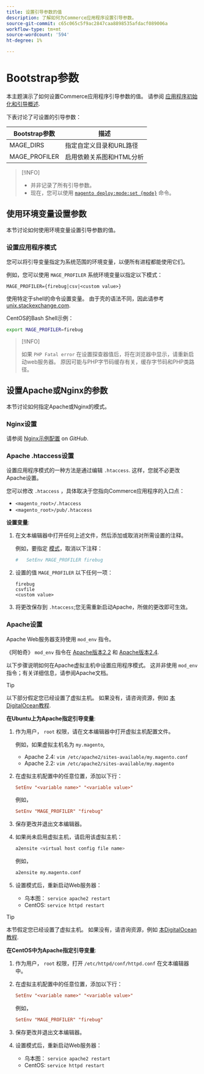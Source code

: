 ```yaml
---
title: 设置引导参数的值
description: 了解如何为Commerce应用程序设置引导参数。
source-git-commit: c65c065c5f9ac2847caa8898535afdacf089006a
workflow-type: tm+mt
source-wordcount: '594'
ht-degree: 1%

---
```



# Bootstrap参数

本主题演示了如何设置Commerce应用程序引导参数的值。 请参阅 [应用程序初始化和引导概述](initialization.md).

下表讨论了可设置的引导参数：

| Bootstrap参数 | 描述 |
| ------------------- | -------------------------------------------- |
| MAGE_DIRS | 指定自定义目录和URL路径 |
| MAGE_PROFILER | 启用依赖关系图和HTML分析 |

>[!INFO]
>
>- 并非记录了所有引导参数。
>- 现在，您可以使用 [`magento deploy:mode:set {mode}`](../cli/set-mode.md) 命令。


## 使用环境变量设置参数

本节讨论如何使用环境变量设置引导参数的值。

### 设置应用程序模式

您可以将引导变量指定为系统范围的环境变量，以便所有进程都能使用它们。

例如，您可以使用 `MAGE_PROFILER` 系统环境变量以指定以下模式：

```terminal
MAGE_PROFILER={firebug|csv|<custom value>}
```

使用特定于shell的命令设置变量。 由于壳的语法不同，因此请参考 [unix.stackexchange.com][unix-stackx].

CentOS的Bash Shell示例：

```bash
export MAGE_PROFILER=firebug
```

>[!INFO]
>
>如果 `PHP Fatal error` 在设置探查器值后，将在浏览器中显示，请重新启动web服务器。 原因可能与PHP字节码缓存有关，缓存字节码和PHP类路径。

## 设置Apache或Nginx的参数

本节讨论如何指定Apache或Nginx的模式。

### Nginx设置

请参阅 [Nginx示例配置] on _GitHub_.

### Apache .htaccess设置

设置应用程序模式的一种方法是通过编辑 `.htaccess`. 这样，您就不必更改Apache设置。

您可以修改 `.htaccess` ，具体取决于您指向Commerce应用程序的入口点：

- `<magento_root>/.htaccess`
- `<magento_root>/pub/.htaccess`

**设置变量**:

1. 在文本编辑器中打开任何上述文件，然后添加或取消对所需设置的注释。

   例如，要指定 [模式](application-modes.md)，取消以下注释：

   ```conf
   #   SetEnv MAGE_PROFILER firebug
   ```

1. 设置的值 `MAGE_PROFILER` 以下任何一项：

   ```terminal
   firebug
   csvfile
   <custom value>
   ```

1. 将更改保存到 `.htaccess`;您无需重新启动Apache，所做的更改即可生效。

### Apache设置

Apache Web服务器支持使用 `mod_env` 指令。

《阿帕奇》 `mod_env` 指令在 [Apache版本2.2] 和 [Apache版本2.4].

以下步骤说明如何在Apache虚拟主机中设置应用程序模式。 这并非使用 `mod_env` 指令；有关详细信息，请参阅Apache文档。

>[!TIP]
>
>以下部分假定您已经设置了虚拟主机。 如果没有，请咨询资源，例如 [本DigitalOcean教程](https://www.digitalocean.com/community/tutorials/how-to-set-up-apache-virtual-hosts-on-ubuntu-14-04-lts).

**在Ubuntu上为Apache指定引导变量**:

1. 作为用户， `root` 权限，请在文本编辑器中打开虚拟主机配置文件。

   例如，如果虚拟主机名为 `my.magento`,

   - Apache 2.4: `vim /etc/apache2/sites-available/my.magento.conf`
   - Apache 2.2: `vim /etc/apache2/sites-available/my.magento`

1. 在虚拟主机配置中的任意位置，添加以下行：

   ```conf
   SetEnv "<variable name>" "<variable value>"
   ```

   例如，

   ```conf
   SetEnv "MAGE_PROFILER" "firebug"
   ```

1. 保存更改并退出文本编辑器。
1. 如果尚未启用虚拟主机，请启用该虚拟主机：

   ```bash
   a2ensite <virtual host config file name>
   ```

   例如，

   ```bash
   a2ensite my.magento.conf
   ```

1. 设置模式后，重新启动Web服务器：

   - 乌本图： `service apache2 restart`
   - CentOS: `service httpd restart`

>[!TIP]
>
>本节假定您已经设置了虚拟主机。 如果没有，请咨询资源，例如 [本DigitalOcean教程](https://www.digitalocean.com/community/tutorials/how-to-set-up-apache-virtual-hosts-on-centos-6).

**在CentOS中为Apache指定引导变量**:

1. 作为用户， `root` 权限，打开 `/etc/httpd/conf/httpd.conf` 在文本编辑器中。

1. 在虚拟主机配置中的任意位置，添加以下行：

   ```conf
   SetEnv "<variable name>" "<variable value>"
   ```

   例如，

   ```conf
   SetEnv "MAGE_PROFILER" "firebug"
   ```

1. 保存更改并退出文本编辑器。

1. 设置模式后，重新启动Web服务器：

   - 乌本图： `service apache2 restart`
   - CentOS: `service httpd restart`

<!-- link definitions -->

[Apache版本2.2]: http://httpd.apache.org/docs/2.2/mod/mod_env.html#setenv
[Apache版本2.4]: http://httpd.apache.org/docs/2.4/mod/mod_env.html#setenv
[Nginx示例配置]: https://github.com/magento/magento2/blob/2.4/nginx.conf.sample#L16
[unix-stackx]: https://unix.stackexchange.com/questions/117467/how-to-permanently-set-environmental-variables
